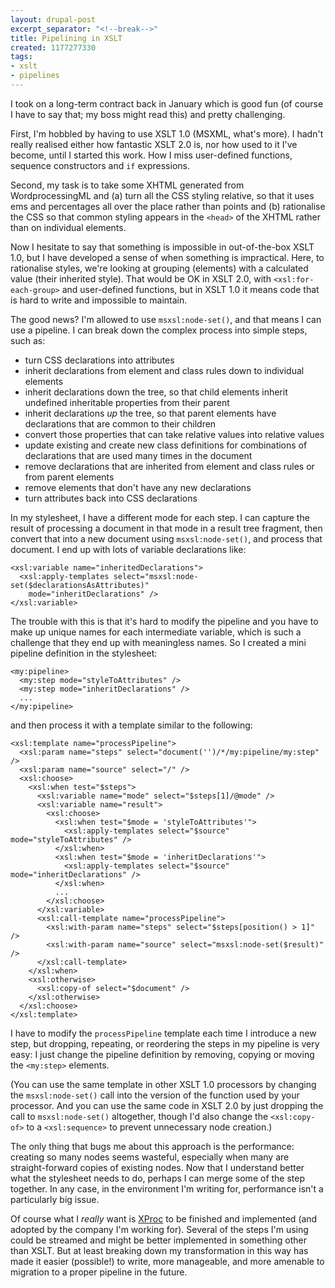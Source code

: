 ```yaml
---
layout: drupal-post
excerpt_separator: "<!--break-->"
title: Pipelining in XSLT
created: 1177277330
tags:
- xslt
- pipelines
---
```

I took on a long-term contract back in January which is good fun (of course I have to say that; my boss might read this) and pretty challenging.

First, I'm hobbled by having to use XSLT 1.0 (MSXML, what's more). I hadn't really realised either how fantastic XSLT 2.0 is, nor how used to it I've become, until I started this work. How I miss user-defined functions, sequence constructors and `if` expressions.

Second, my task is to take some XHTML generated from WordprocessingML and (a) turn all the CSS styling relative, so that it uses ems and percentages all over the place rather than points and (b) rationalise the CSS so that common styling appears in the `<head>` of the XHTML rather than on individual elements.

<!--break-->

Now I hesitate to say that something is impossible in out-of-the-box XSLT 1.0, but I have developed a sense of when something is impractical. Here, to rationalise styles, we're looking at grouping (elements) with a calculated value (their inherited style). That would be OK in XSLT 2.0, with `<xsl:for-each-group>` and user-defined functions, but in XSLT 1.0 it means code that is hard to write and impossible to maintain.

The good news? I'm allowed to use `msxsl:node-set()`, and that means I can use a pipeline. I can break down the complex process into simple steps, such as:

 *  turn CSS declarations into attributes
 *  inherit declarations from element and class rules down to individual elements
 *  inherit declarations down the tree, so that child elements inherit undefined inheritable properties from their parent
 *  inherit declarations *up* the tree, so that parent elements have declarations that are common to their children
 *  convert those properties that can take relative values into relative values
 *  update existing and create new class definitions for combinations of declarations that are used many times in the document
 *  remove declarations that are inherited from element and class rules or from parent elements
 *  remove elements that don't have any new declarations
 *  turn attributes back into CSS declarations

In my stylesheet, I have a different mode for each step. I can capture the result of processing a document in that mode in a result tree fragment, then convert that into a new document using `msxsl:node-set()`, and process that document. I end up with lots of variable declarations like:

    <xsl:variable name="inheritedDeclarations">
      <xsl:apply-templates select="msxsl:node-set($declarationsAsAttributes)"
        mode="inheritDeclarations" />
    </xsl:variable>

The trouble with this is that it's hard to modify the pipeline and you have to make up unique names for each intermediate variable, which is such a challenge that they end up with meaningless names. So I created a mini pipeline definition in the stylesheet:

    <my:pipeline>
      <my:step mode="styleToAttributes" />
      <my:step mode="inheritDeclarations" />
      ...
    </my:pipeline>

and then process it with a template similar to the following:

    <xsl:template name="processPipeline">
      <xsl:param name="steps" select="document('')/*/my:pipeline/my:step" />
      <xsl:param name="source" select="/" />
      <xsl:choose>
        <xsl:when test="$steps">
          <xsl:variable name="mode" select="$steps[1]/@mode" />
          <xsl:variable name="result">
            <xsl:choose>
              <xsl:when test="$mode = 'styleToAttributes'">
                <xsl:apply-templates select="$source" mode="styleToAttributes" />
              </xsl:when>
              <xsl:when test="$mode = 'inheritDeclarations'">
                <xsl:apply-templates select="$source" mode="inheritDeclarations" />
              </xsl:when>
              ...
            </xsl:choose>
          </xsl:variable>
          <xsl:call-template name="processPipeline">
            <xsl:with-param name="steps" select="$steps[position() > 1]" />
            <xsl:with-param name="source" select="msxsl:node-set($result)" />
          </xsl:call-template>
        </xsl:when>
        <xsl:otherwise>
          <xsl:copy-of select="$document" />
        </xsl:otherwise>
      </xsl:choose>
    </xsl:template>

I have to modify the `processPipeline` template each time I introduce a new step, but dropping, repeating, or reordering the steps in my pipeline is very easy: I just change the pipeline definition by removing, copying or moving the `<my:step>` elements.

(You can use the same template in other XSLT 1.0 processors by changing the `msxsl:node-set()` call into the version of the function used by your processor. And you can use the same code in XSLT 2.0 by just dropping the call to `msxsl:node-set()` altogether, though I'd also change the `<xsl:copy-of>` to a `<xsl:sequence>` to prevent unnecessary node creation.)

The only thing that bugs me about this approach is the performance: creating so many nodes seems wasteful, especially when many are straight-forward copies of existing nodes. Now that I understand better what the stylesheet needs to do, perhaps I can merge some of the step together. In any case, in the environment I'm writing for, performance isn't a particularly big issue.

Of course what I *really* want is [XProc][1] to be finished and implemented (and adopted by the company I'm working for). Several of the steps I'm using could be streamed and might be better implemented in something other than XSLT. But at least breaking down my transformation in this way has made it easier (possible!) to write, more manageable, and more amenable to migration to a proper pipeline in the future.

[1]: http://www.w3.org/TR/xproc "XML Pipeline Language"
